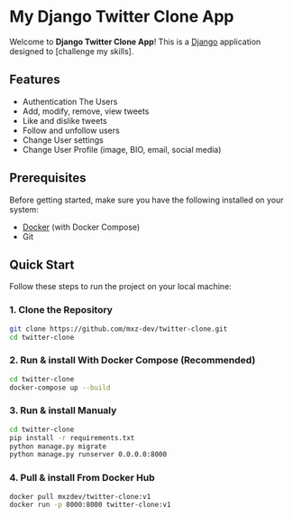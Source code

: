 # My Django Twitter Clone App 

Welcome to **Django Twitter Clone App**! This is a [Django](https://www.djangoproject.com/) application designed to [challenge my skills].

## Features
- Authentication The Users
- Add, modify, remove, view tweets 
- Like and dislike tweets
- Follow and unfollow users
- Change User settings
- Change User Profile (image, BIO, email, social media) 

## Prerequisites
Before getting started, make sure you have the following installed on your system:
- [Docker](https://www.docker.com/) (with Docker Compose)
- Git

## Quick Start

Follow these steps to run the project on your local machine:

### 1. Clone the Repository
```bash
git clone https://github.com/mxz-dev/twitter-clone.git
cd twitter-clone
```
### 2. Run & install With Docker Compose (Recommended)
```bash
cd twitter-clone
docker-compose up --build
```
### 3. Run & install Manualy
```bash
cd twitter-clone
pip install -r requirements.txt
python manage.py migrate
python manage.py runserver 0.0.0.0:8000
```
### 4. Pull & install From Docker Hub
```bash
docker pull mxzdev/twitter-clone:v1
docker run -p 8000:8000 twitter-clone:v1
```
